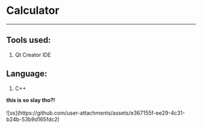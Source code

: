 <align-left>
  <h1>Calculator</h1>
<hr>
<h2>Tools used:</h2>
<ol>
    <li>Qt Creator IDE</li>
</ol>
<h2>Language:</h2>
<ol>
    <li>C++</li>
</ol>
<b>this is so slay tho?!</b>
  <br> <br>
 ![ss](https://github.com/user-attachments/assets/e367155f-ee29-4c31-b24b-53b9d165fdc2)


</align-left>
